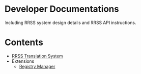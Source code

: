 # Developer Documentations

Including RRSS system design details and RRSS API instructions.

# Contents

- [RRSS Translation System](./translation_provider.md)
- Extensions
  - [Registry Manager](./reg_mgr.md)
